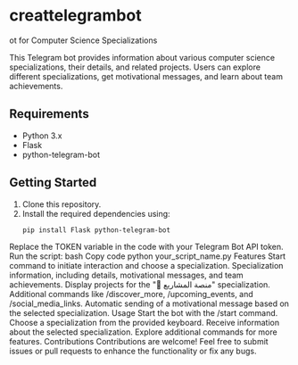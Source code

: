 # creattelegrambot
ot for Computer Science Specializations

This Telegram bot provides information about various computer science specializations, their details, and related projects. Users can explore different specializations, get motivational messages, and learn about team achievements.

## Requirements
- Python 3.x
- Flask
- python-telegram-bot

## Getting Started
1. Clone this repository.
2. Install the required dependencies using:
   ```bash
   pip install Flask python-telegram-bot
Replace the TOKEN variable in the code with your Telegram Bot API token.
Run the script:
bash
Copy code
python your_script_name.py
Features
Start command to initiate interaction and choose a specialization.
Specialization information, including details, motivational messages, and team achievements.
Display projects for the "🚀 منصة المشاريع" specialization.
Additional commands like /discover_more, /upcoming_events, and /social_media_links.
Automatic sending of a motivational message based on the selected specialization.
Usage
Start the bot with the /start command.
Choose a specialization from the provided keyboard.
Receive information about the selected specialization.
Explore additional commands for more features.
Contributions
Contributions are welcome! Feel free to submit issues or pull requests to enhance the functionality or fix any bugs.
